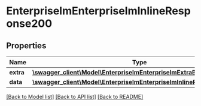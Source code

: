 # EnterpriseImEnterpriseImInlineResponse200

## Properties
Name | Type | Description | Notes
------------ | ------------- | ------------- | -------------
**extra** | [**\swagger_client\Model\EnterpriseImEnterpriseImExtraBody**](EnterpriseImEnterpriseImExtraBody.md) |  | [optional] 
**data** | [**\swagger_client\Model\EnterpriseImEnterpriseImInlineResponse200Data**](EnterpriseImEnterpriseImInlineResponse200Data.md) |  | [optional] 

[[Back to Model list]](../README.md#documentation-for-models) [[Back to API list]](../README.md#documentation-for-api-endpoints) [[Back to README]](../README.md)

